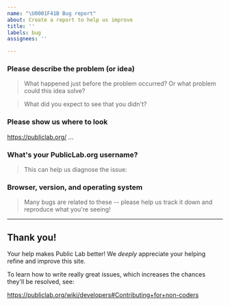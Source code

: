 ```yaml
---
name: "\U0001F41B Bug report"
about: Create a report to help us improve
title: ''
labels: bug
assignees: ''

---
```


<!-- 
Please fill out as much of the below template as you can.
Consider providing any applicable: code, screenshots, or gifs.
-->

### Please describe the problem (or idea)

> What happened just before the problem occurred? Or what problem could this idea solve?



> What did you expect to see that you didn't?



### Please show us where to look

https://publiclab.org/ ...


### What's your PublicLab.org username?

> This can help us diagnose the issue: 



### Browser, version, and operating system

> Many bugs are related to these -- please help us track it down and reproduce what you're seeing!


****

## Thank you!

Your help makes Public Lab better! We *deeply* appreciate your helping refine and improve this site. 

To learn how to write really great issues, which increases the chances they'll be resolved, see:

https://publiclab.org/wiki/developers#Contributing+for+non-coders
